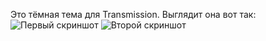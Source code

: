 Это тёмная тема для Transmission. Выглядит она вот так:
![Первый скриншот](https://github.com/blbulyandavbulyan/TransmissionWebUIRussian/blob/master/TransmissionWebUIDarkTheme/screenshots/transmission-dark-theme1.png)
![Второй скриншот](https://github.com/blbulyandavbulyan/TransmissionWebUIRussian/blob/master/TransmissionWebUIDarkTheme/screenshots/transmission-dark-theme2.png)
